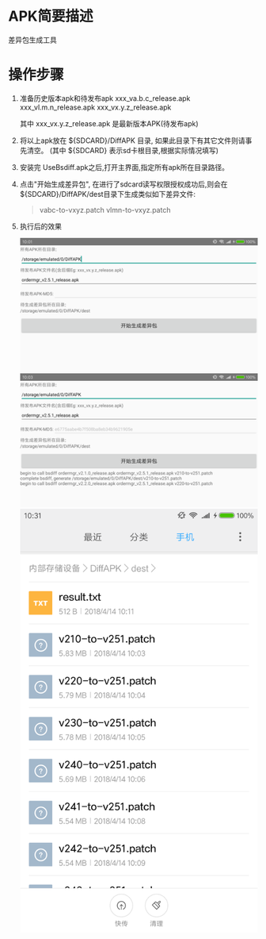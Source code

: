# APK简要描述
 差异包生成工具

# 操作步骤
1. 准备历史版本apk和待发布apk 
    xxx_va.b.c_release.apk
    xxx_vl.m.n_release.apk
    xxx_vx.y.z_release.apk

   其中 xxx_vx.y.z_release.apk 是最新版本APK(待发布apk)

2. 将以上apk放在 ${SDCARD}/DiffAPK 目录, 如果此目录下有其它文件则请事先清空。
    (其中 ${SDCARD} 表示sd卡根目录,根据实际情况填写)

3. 安装完 UseBsdiff.apk之后,打开主界面,指定所有apk所在目录路径。

4. 点击"开始生成差异包", 在进行了sdcard读写权限授权成功后,则会在 ${SDCARD}/DiffAPK/dest目录下生成类似如下差异文件:

    > vabc-to-vxyz.patch
    > vlmn-to-vxyz.patch

5. 执行后的效果

   ![step-1](./1-step.png)
   ![step-2](./2-step.png)
   ![step-result](./3-result.png)



